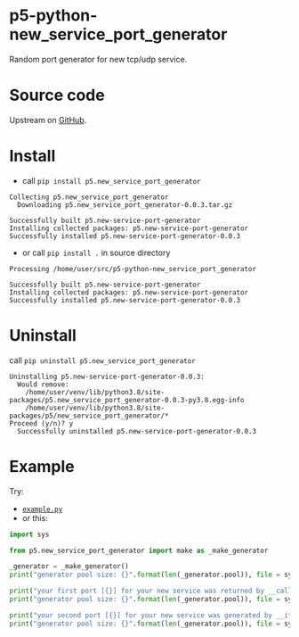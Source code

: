 # p5-python-new_service_port_generator
Random port generator for new tcp/udp service.

# Source code
Upstream on [GitHub](https://github.com/p5-vbnekit/p5-python-new_service_port_generator).

# Install
- call `pip install p5.new_service_port_generator`
```
Collecting p5.new_service_port_generator
  Downloading p5.new_service_port_generator-0.0.3.tar.gz
```
```
Successfully built p5.new-service-port-generator
Installing collected packages: p5.new-service-port-generator
Successfully installed p5.new-service-port-generator-0.0.3
```
- or call `pip install .` in source directory
```
Processing /home/user/src/p5-python-new_service_port_generator
```
```
Successfully built p5.new-service-port-generator
Installing collected packages: p5.new-service-port-generator
Successfully installed p5.new-service-port-generator-0.0.3
```

# Uninstall
call `pip uninstall p5.new_service_port_generator`
```
Uninstalling p5.new-service-port-generator-0.0.3:
  Would remove:
    /home/user/venv/lib/python3.8/site-packages/p5.new_service_port_generator-0.0.3-py3.8.egg-info
    /home/user/venv/lib/python3.8/site-packages/p5/new_service_port_generator/*
Proceed (y/n)? y
  Successfully uninstalled p5.new-service-port-generator-0.0.3
```

# Example
Try:
- [`example.py`](https://github.com/p5-vbnekit/p5-python-new_service_port_generator/blob/v0.0.3/example.py)
- or this:
```python
import sys

from p5.new_service_port_generator import make as _make_generator

_generator = _make_generator()
print("generator pool size: {}".format(len(_generator.pool)), file = sys.stderr)

print("your first port [{}] for your new service was returned by __call__ and removed from pool".format(_generator()), file = sys.stderr)
print("generator pool size: {}".format(len(_generator.pool)), file = sys.stderr)

print("your second port [{}] for your new service was generated by __iter__ and removed from pool".format(next(iter(_generator))), file = sys.stderr)
print("generator pool size: {}".format(len(_generator.pool)), file = sys.stderr)
```
